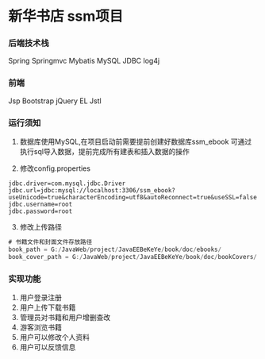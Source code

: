 # 新华书店 ssm项目
### 后端技术栈

Spring Springmvc Mybatis MySQL JDBC log4j

### 前端

Jsp Bootstrap jQuery EL Jstl



### 运行须知

1. 数据库使用MySQL,在项目启动前需要提前创建好数据库ssm_ebook
   可通过执行sql导入数据，提前完成所有建表和插入数据的操作



2. 修改config.properties

```
jdbc.driver=com.mysql.jdbc.Driver
jdbc.url=jdbc:mysql://localhost:3306/ssm_ebook?useUnicode=true&characterEncoding=utf8&autoReconnect=true&useSSL=false
jdbc.username=root
jdbc.password=root
```



3. 修改上传路径

```java
# 书籍文件和封面文件存放路径
book_path = G:/JavaWeb/project/JavaEEBeKeYe/book/doc/ebooks/
book_cover_path = G:/JavaWeb/project/JavaEEBeKeYe/book/doc/bookCovers/
```


### 实现功能

1. 用户登录注册
2. 用户上传下载书籍
3. 管理员对书籍和用户增删查改
4. 游客浏览书籍
5. 用户可以修改个人资料
6. 用户可以反馈信息
